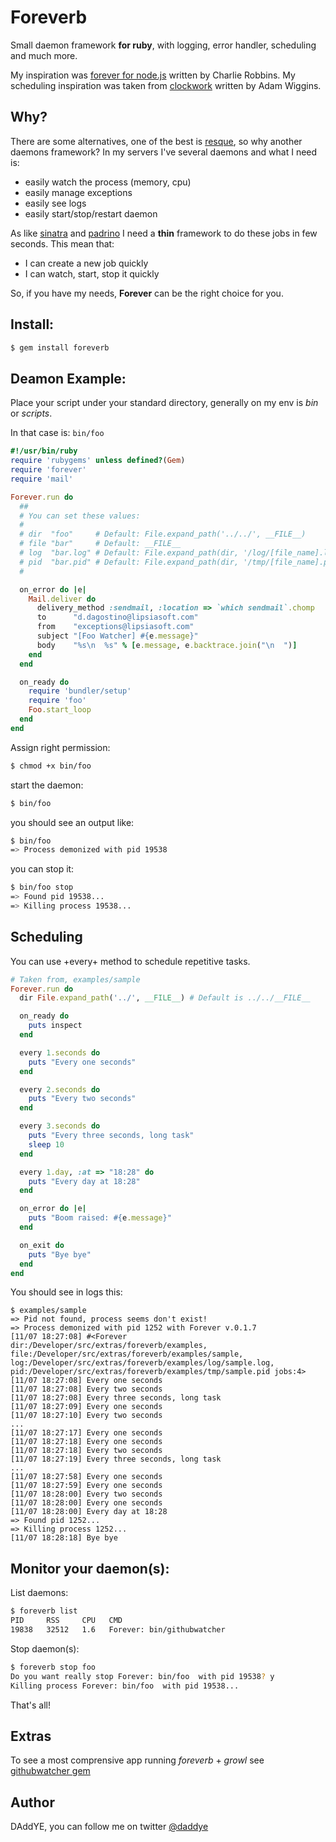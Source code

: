 # Foreverb

Small daemon framework **for ruby**, with logging, error handler, scheduling and much more.

My inspiration was [forever for node.js](https://raw.github.com/indexzero/forever) written by Charlie Robbins.
My scheduling inspiration was taken from [clockwork](https://github.com/adamwiggins/clockwork) written by Adam Wiggins.

## Why?

There are some alternatives, one of the best is [resque](https://github.com/defunkt/resque), so why another daemons framework?
In my servers I've several daemons and what I need is:

* easily watch the process (memory, cpu)
* easily manage exceptions
* easily see logs
* easily start/stop/restart daemon

As like [sinatra](https://github.com/sinatra/sinatra) and [padrino](https://github.com/padrino/padrino-framework) I need a
**thin** framework to do these jobs in few seconds. This mean that:

* I can create a new job quickly
* I can watch, start, stop it quickly

So, if you have my needs, **Forever** can be the right choice for you.

## Install:

``` sh
$ gem install foreverb
```

## Deamon Example:

Place your script under your standard directory, generally on my env is _bin_ or _scripts_.

In that case is: ```bin/foo```

``` rb
#!/usr/bin/ruby
require 'rubygems' unless defined?(Gem)
require 'forever'
require 'mail'

Forever.run do
  ##
  # You can set these values:
  #
  # dir  "foo"     # Default: File.expand_path('../../', __FILE__)
  # file "bar"     # Default: __FILE__
  # log  "bar.log" # Default: File.expand_path(dir, '/log/[file_name].log')
  # pid  "bar.pid" # Default: File.expand_path(dir, '/tmp/[file_name].pid')
  #

  on_error do |e|
    Mail.deliver do
      delivery_method :sendmail, :location => `which sendmail`.chomp
      to      "d.dagostino@lipsiasoft.com"
      from    "exceptions@lipsiasoft.com"
      subject "[Foo Watcher] #{e.message}"
      body    "%s\n  %s" % [e.message, e.backtrace.join("\n  ")]
    end
  end

  on_ready do
    require 'bundler/setup'
    require 'foo'
    Foo.start_loop
  end
end
```

Assign right permission:

``` sh
$ chmod +x bin/foo
```

start the daemon:

``` sh
$ bin/foo
```

you should see an output like:

``` sh
$ bin/foo
=> Process demonized with pid 19538
```

you can stop it:

``` sh
$ bin/foo stop
=> Found pid 19538...
=> Killing process 19538...
```

## Scheduling

You can use +every+ method to schedule repetitive tasks.

``` rb
# Taken from, examples/sample
Forever.run do
  dir File.expand_path('../', __FILE__) # Default is ../../__FILE__

  on_ready do
    puts inspect
  end

  every 1.seconds do
    puts "Every one seconds"
  end

  every 2.seconds do
    puts "Every two seconds"
  end

  every 3.seconds do
    puts "Every three seconds, long task"
    sleep 10
  end

  every 1.day, :at => "18:28" do
    puts "Every day at 18:28"
  end

  on_error do |e|
    puts "Boom raised: #{e.message}"
  end

  on_exit do
    puts "Bye bye"
  end
end
```

You should see in logs this:

```
$ examples/sample
=> Pid not found, process seems don't exist!
=> Process demonized with pid 1252 with Forever v.0.1.7
[11/07 18:27:08] #<Forever dir:/Developer/src/extras/foreverb/examples, file:/Developer/src/extras/foreverb/examples/sample, log:/Developer/src/extras/foreverb/examples/log/sample.log, pid:/Developer/src/extras/foreverb/examples/tmp/sample.pid jobs:4>
[11/07 18:27:08] Every one seconds
[11/07 18:27:08] Every two seconds
[11/07 18:27:08] Every three seconds, long task
[11/07 18:27:09] Every one seconds
[11/07 18:27:10] Every two seconds
...
[11/07 18:27:17] Every one seconds
[11/07 18:27:18] Every one seconds
[11/07 18:27:18] Every two seconds
[11/07 18:27:19] Every three seconds, long task
...
[11/07 18:27:58] Every one seconds
[11/07 18:27:59] Every one seconds
[11/07 18:28:00] Every two seconds
[11/07 18:28:00] Every one seconds
[11/07 18:28:00] Every day at 18:28
=> Found pid 1252...
=> Killing process 1252...
[11/07 18:28:18] Bye bye
```

## Monitor your daemon(s):

List daemons:

``` sh
$ foreverb list
PID     RSS     CPU   CMD
19838   32512   1.6   Forever: bin/githubwatcher
```

Stop daemon(s):

``` sh
$ foreverb stop foo
Do you want really stop Forever: bin/foo  with pid 19538? y
Killing process Forever: bin/foo  with pid 19538...
```

That's all!

## Extras

To see a most comprensive app running _foreverb_ + _growl_ see [githubwatcher gem](https://github.com/daddye/githubwatcher)

## Author

DAddYE, you can follow me on twitter [@daddye](http://twitter.com/daddye)